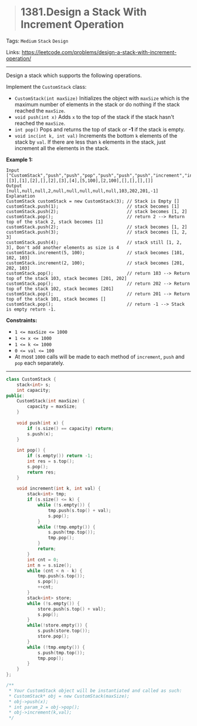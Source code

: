 > # 1381.Design a Stack With Increment Operation

Tags: `Medium` `Stack` `Design`

Links: <https://leetcode.com/problems/design-a-stack-with-increment-operation/>

----

Design a stack which supports the following operations.

Implement the `CustomStack` class:

- `CustomStack(int maxSize)` Initializes the object with `maxSize` which is the maximum number of elements in the stack or do nothing if the stack reached the `maxSize`.
- `void push(int x)` Adds `x` to the top of the stack if the stack hasn't reached the `maxSize`.
- `int pop()` Pops and returns the top of stack or **-1** if the stack is empty.
- `void inc(int k, int val)` Increments the bottom `k` elements of the stack by `val`. If there are less than `k` elements in the stack, just increment all the elements in the stack.

**Example 1:**

```
Input
["CustomStack","push","push","pop","push","push","push","increment","increment","pop","pop","pop","pop"]
[[3],[1],[2],[],[2],[3],[4],[5,100],[2,100],[],[],[],[]]
Output
[null,null,null,2,null,null,null,null,null,103,202,201,-1]
Explanation
CustomStack customStack = new CustomStack(3); // Stack is Empty []
customStack.push(1);                          // stack becomes [1]
customStack.push(2);                          // stack becomes [1, 2]
customStack.pop();                            // return 2 --> Return top of the stack 2, stack becomes [1]
customStack.push(2);                          // stack becomes [1, 2]
customStack.push(3);                          // stack becomes [1, 2, 3]
customStack.push(4);                          // stack still [1, 2, 3], Don't add another elements as size is 4
customStack.increment(5, 100);                // stack becomes [101, 102, 103]
customStack.increment(2, 100);                // stack becomes [201, 202, 103]
customStack.pop();                            // return 103 --> Return top of the stack 103, stack becomes [201, 202]
customStack.pop();                            // return 202 --> Return top of the stack 102, stack becomes [201]
customStack.pop();                            // return 201 --> Return top of the stack 101, stack becomes []
customStack.pop();                            // return -1 --> Stack is empty return -1.
```

**Constraints:**

- `1 <= maxSize <= 1000`
- `1 <= x <= 1000`
- `1 <= k <= 1000`
- `0 <= val <= 100`
- At most `1000` calls will be made to each method of `increment`, `push` and `pop` each separately.

-----

```c++
class CustomStack {
    stack<int> s;
    int capacity;
public:
    CustomStack(int maxSize) {
        capacity = maxSize;
    }
    
    void push(int x) {
        if (s.size() == capacity) return;
        s.push(x);
    }
    
    int pop() {
        if (s.empty()) return -1;
        int res = s.top();
        s.pop();
        return res;
    }
    
    void increment(int k, int val) {
        stack<int> tmp;
        if (s.size() <= k) {
            while (!s.empty()) {
                tmp.push(s.top() + val);
                s.pop();
            }
            while (!tmp.empty()) {
                s.push(tmp.top());
                tmp.pop();
            }
            return;
        }
        int cnt = 0;
        int n = s.size();
        while (cnt < n - k) {
            tmp.push(s.top());
            s.pop();
            ++cnt;
        }
        stack<int> store;
        while (!s.empty()) {
            store.push(s.top() + val);
            s.pop();
        }
        while(!store.empty()) {
            s.push(store.top());
            store.pop();
        }
        while (!tmp.empty()) {
            s.push(tmp.top());
            tmp.pop();
        }
    }
};

/**
 * Your CustomStack object will be instantiated and called as such:
 * CustomStack* obj = new CustomStack(maxSize);
 * obj->push(x);
 * int param_2 = obj->pop();
 * obj->increment(k,val);
 */
```

